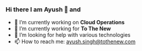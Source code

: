 ### Hi there I am Ayush 👋 and

<!--
**ayusshhh0/ayusshhh0** is a ✨ _special_ ✨ repository because its `README.md` (this file) appears on your GitHub profile. -->


- 🔭 I’m currently working on <b> Cloud Operations </b>
- 🌱 I’m currently working for <b> To The New </b>
- 🤔 I’m looking for help with various technologies
- 📫 How to reach me: ayush.singh@tothenew.com  

